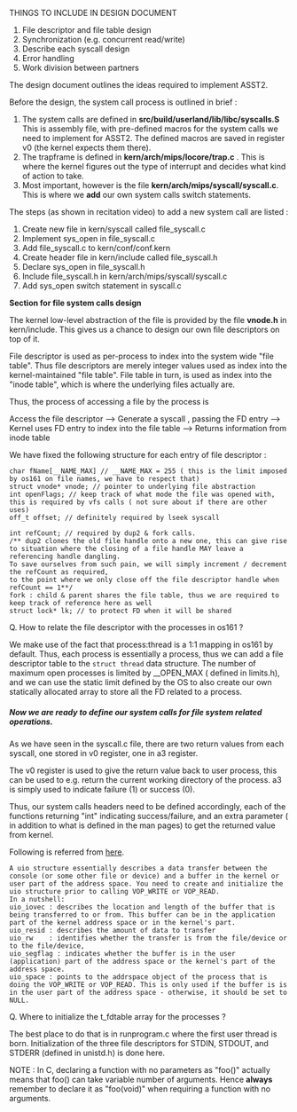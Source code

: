 THINGS TO INCLUDE IN DESIGN DOCUMENT

1. File descriptor and file table design
2. Synchronization (e.g. concurrent read/write)
3. Describe each syscall design
4. Error handling
5. Work division between partners

The design document outlines the ideas required to implement ASST2.

Before the design, the system call process is outlined in brief :

1. The system calls are defined in **src/build/userland/lib/libc/syscalls.S**
   This is assembly file, with pre-defined macros for the system calls we need to implement for ASST2. The defined macros are saved in register v0 (the kernel expects them there).
2. The trapframe is defined in **kern/arch/mips/locore/trap.c** . This is where the kernel figures out the type of        interrupt and decides what kind of action to take.
3. Most important, however is the file **kern/arch/mips/syscall/syscall.c**. This is where we **add** our own system calls
   switch statements.

The steps (as shown in recitation video) to add a new system call are listed :

1. Create new file in kern/syscall called file_syscall.c
2. Implement sys_open in file_syscall.c
3. Add file_syscall.c to kern/conf/conf.kern
4. Create header file in kern/include called file_syscall.h
5. Declare sys_open in file_syscall.h
6. Include file_syscall.h in kern/arch/mips/syscall/syscall.c
7. Add sys_open switch statement in syscall.c


**Section for file system calls design**

The kernel low-level abstraction of the file is provided by the file **vnode.h** in kern/include. This gives us a chance
to design our own file descriptors on top of it.

File descriptor is used as per-process to index into the system wide "file table". Thus file descriptors are merely integer
values used as index into the kernel-maintained "file table". File table in turn, is used as index into the "inode table", which is where the underlying files actually are.

Thus, the process of accessing a file by the process is

Access the file descriptor --> Generate a syscall , passing the FD entry --> Kernel uses FD entry to index into the file table --> Returns information from inode table

We have fixed the following structure for each entry of file descriptor :
```
char fName[__NAME_MAX] // __NAME_MAX = 255 ( this is the limit imposed by os161 on file names, we have to respect that)
struct vnode* vnode; // pointer to underlying file abstraction
int openFlags; // keep track of what mode the file was opened with, this is required by vfs calls ( not sure about if there are other uses)
off_t offset; // definitely required by lseek syscall

int refCount; // required by dup2 & fork calls.
/** dup2 clones the old file handle onto a new one, this can give rise to situation where the closing of a file handle MAY leave a referencing handle dangling.
To save ourselves from such pain, we will simply increment / decrement the refCount as required,
to the point where we only close off the file descriptor handle when refCount == 1**/
fork : child & parent shares the file table, thus we are required to keep track of reference here as well
struct lock* lk; // to protect FD when it will be shared

```

Q. How to relate the file descriptor with the processes in os161 ?

We make use of the fact that process:thread is a 1:1 mapping in os161 by default. Thus, each process is essentially a process, thus we can add a file descriptor table to the ```struct thread``` data structure. The number of maximum open processes is limited by __OPEN_MAX ( defined in limits.h), and we can use the static limit defined by the OS to also create our own statically allocated array to store all the FD related to a process.

##### Now we are ready to define our system calls for file system related operations.

As we have seen in the syscall.c file, there are two return values from each syscall, one stored in v0 register, one in a3 register.

The v0 register is used to give the return value back to user process, this can be used to e.g. return the current working directory of the process.
a3 is simply used to indicate failure (1) or success (0).

Thus, our system calls headers need to be defined accordingly, each of the functions returning "int" indicating success/failure, and an extra parameter ( in addition to what is defined in the man pages) to get the returned value from kernel.

Following is referred from [here](https://www.student.cs.uwaterloo.ca/~cs350/F09/a2-hints.html).

```
A uio structure essentially describes a data transfer between the console (or some other file or device) and a buffer in the kernel or user part of the address space. You need to create and initialize the uio structure prior to calling VOP_WRITE or VOP_READ.
In a nutshell:
uio_iovec : describes the location and length of the buffer that is being transferred to or from. This buffer can be in the application part of the kernel address space or in the kernel's part.
uio_resid : describes the amount of data to transfer
uio_rw    : identifies whether the transfer is from the file/device or to the file/device,
uio_segflag : indicates whether the buffer is in the user (application) part of the address space or the kernel's part of the address space.
uio_space : points to the addrspace object of the process that is doing the VOP_WRITE or VOP_READ. This is only used if the buffer is is in the user part of the address space - otherwise, it should be set to NULL.
```

Q. Where to initialize the t_fdtable array for the processes ?

The best place to do that is in runprogram.c where the first user thread is born. Initialization of the three file descriptors for STDIN, STDOUT, and STDERR (defined in unistd.h) is done here.

NOTE : In C, declaring a function with no parameters as "foo()" actually means that foo() can take variable number of arguments. Hence **always** remember to declare it as "foo(void)" when requiring a function with no arguments.
